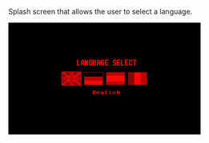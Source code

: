 Splash screen that allows the user to select a language.

![](https://raw.githubusercontent.com/VUEngine/VUEngine-Plugins/master/states/LanguageSelectionScreen/preview.png)